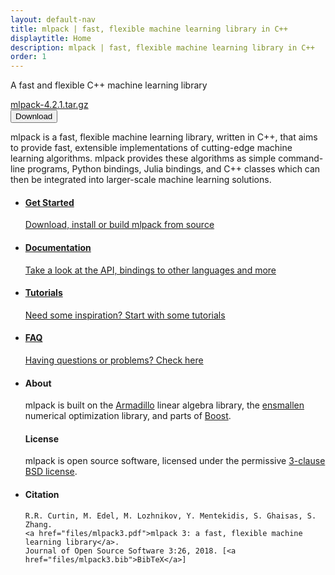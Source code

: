```yaml
---
layout: default-nav
title: mlpack | fast, flexible machine learning library in C++
displaytitle: Home
description: mlpack | fast, flexible machine learning library in C++
order: 1
---
```


<div class="hero-overlay">
  <!--<div class="hero-logo"></div>-->
    <div class="hero-text">    
        <p>A fast and flexible C++ machine learning library</p>
    <a class="legend" href="https://github.com/mlpack/mlpack/releases/tag/4.2.1">mlpack-4.2.1.tar.gz</a><br>
        <a href="files/mlpack-4.2.1.tar.gz">
      <button class="button-download">
        <i class="fas fa-download"></i> Download
      </button>
    </a>
  </div>
</div>

<p class="intro-text">
mlpack is a fast, flexible machine learning library, written in C++, that aims
to provide fast, extensible implementations of cutting-edge machine learning
algorithms. mlpack provides these algorithms as simple command-line programs,
Python bindings, Julia bindings, and C++ classes which can then be integrated
into larger-scale machine learning solutions.
</p>

<ul class="flex-container">
  <li class="flex-item">
    <a href="getstarted.html">
      <div class="card">
      <i class="fa fa-play fa-lg card-icon"></i>
          <h4>Get Started</h4>
      <p>Download, install or build mlpack from source</p>
      </div>
  </a>
  </li>
  <li class="flex-item">
    <a href="docs.html">
      <div class="card">
      <i class="fa fa-book fa-lg card-icon"></i>
      <h4>Documentation</h4>
      <p>Take a look at the API, bindings to other languages and more</p>
    </div>
    </a>
  </li>
  <li class="flex-item">
    <a href="doc/mlpack-4.2.1/cli_documentation.html#tutorials">
      <div class="card">
        <i class="fa fa-file-code fa-lg card-icon"></i>
        <h4>Tutorials</h4>
        <p>Need some inspiration? Start with some tutorials</p>
    </div>
  </a>
  </li>
  <li class="flex-item">
    <a href="questions.html">
      <div class="card">
      <i class="fa fa-question-circle fa-lg card-icon"></i>
          <h4>FAQ</h4>
          <p>Having questions or problems? Check here</p>
    </div>
  </a>
  </li>
</ul>

<!--<div class="divider"/>-->

<ul class="flex-container">
  <li class="flex-large-item-left">
    <h4>About</h4>
  mlpack is built on the <a href="http://arma.sourceforge.net">Armadillo</a> linear algebra library,
  the <a href="https://www.ensmallen.org">ensmallen</a> numerical optimization library, and parts
  of <a href="https://boost.org">Boost</a>.
  
  <h4>License</h4>
  mlpack is open source software, licensed under the permissive <a href="https://github.com/mlpack/mlpack/blob/master/LICENSE.txt">3-clause BSD license</a>.
  </li>
  
  <li class="flex-large-item-right">
  <h4>Citation</h4>

    R.R. Curtin, M. Edel, M. Lozhnikov, Y. Mentekidis, S. Ghaisas, S. Zhang.
    <a href="files/mlpack3.pdf">mlpack 3: a fast, flexible machine learning library</a>.
    Journal of Open Source Software 3:26, 2018. [<a href="files/mlpack3.bib">BibTeX</a>]
  </li>
</ul>

